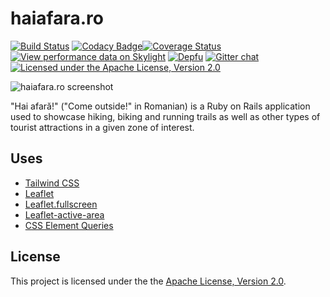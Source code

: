 # haiafara.ro

[![Build Status](https://travis-ci.org/haiafara/haiafara-ro.svg?branch=master)](https://travis-ci.org/haiafara/haiafara-ro)
[![Codacy Badge](https://api.codacy.com/project/badge/Grade/36550ec8a3e34a6094f43a2041860193)](https://www.codacy.com/app/haiafara/haiafara-ro?utm_source=github.com&amp;utm_medium=referral&amp;utm_content=haiafara/haiafara-ro&amp;utm_campaign=Badge_Grade)[![Coverage Status](https://coveralls.io/repos/github/haiafara/haiafara-ro/badge.svg?branch=development)](https://coveralls.io/github/haiafara/haiafara-ro?branch=development)
[![View performance data on Skylight](https://badges.skylight.io/status/P2iwuIZhzoOK.svg)](https://oss.skylight.io/app/applications/P2iwuIZhzoOK)
[![Depfu](https://badges.depfu.com/badges/8de533e4fd24653ae0761504fb31f64a/overview.svg)](https://depfu.com/github/haiafara/haiafara-ro?project_id=7587)
[![Gitter chat](https://badges.gitter.im/haiafara/community.png)](https://gitter.im/haiafara/community)
[![Licensed under the Apache License, Version 2.0](https://img.shields.io/badge/License-Apache%202.0-blue.svg)](http://www.apache.org/licenses/LICENSE-2.0)

![haiafara.ro screenshot](support/haiafara-screenshot.png)

"Hai afară!" ("Come outside!" in Romanian) is a Ruby on Rails application used to showcase hiking, biking and running trails as well as other types of tourist attractions in a given zone of interest.

## Uses

*   [Tailwind CSS](https://tailwindcss.com/)
*   [Leaflet](https://leafletjs.com/)
*   [Leaflet.fullscreen](https://github.com/Leaflet/Leaflet.fullscreen)
*   [Leaflet-active-area](https://github.com/Mappy/Leaflet-active-area)
*   [CSS Element Queries](https://github.com/marcj/css-element-queries)

## License

This project is licensed under the the [Apache License, Version 2.0](http://www.apache.org/licenses/LICENSE-2.0).
